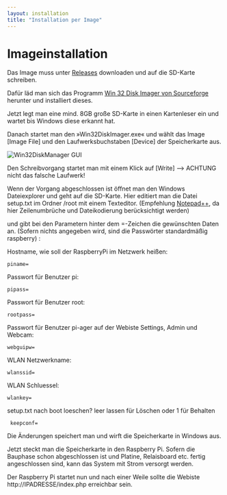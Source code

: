 ```yaml
---
layout: installation
title: "Installation per Image"
---
```

# Imageinstallation

Das Image muss unter [Releases](https://github.com/Tronje-the-Falconer/Pi-Ager/releases) downloaden und auf die SD-Karte schreiben.

Dafür läd man sich das Programm [Win 32 Disk Imager von Sourceforge](http://sourceforge.net/projects/win32diskimager/) herunter und installiert dieses.

Jetzt legt man eine mind. 8GB große SD-Karte in einen Kartenleser ein und wartet bis Windows diese erkannt hat.
 
Danach startet man den »Win32DiskImager.exe« und wählt das Image [Image File] und den Laufwerksbuchstaben [Device] der Speicherkarte aus.
 
![Win32DiskManager GUI](https://elinux.org/images/4/41/Win_sel.png)
 
Den Schreibvorgang startet man mit einem Klick auf [Write] --> ACHTUNG nicht das falsche Laufwerk!

Wenn der Vorgang abgeschlossen ist öffnet man den Windows Dateiexplorer und geht auf die SD-Karte. Hier editiert man die Datei setup.txt im Ordner /root mit einem Texteditor. (Empfehlung [Notepad++](https://notepad-plus-plus.org), da hier Zeilenumbrüche und Dateikodierung berücksichtigt werden)

und gibt bei den Parametern hinter dem =-Zeichen die gewünschten Daten an. (Sofern nichts angegeben wird, sind die Passwörter standardmäßig raspberry) :

Hostname, wie soll der RaspberryPi im Netzwerk heißen:

    piname=

Passwort für Benutzer pi:

    pipass=

Passwort für Benutzer root:

    rootpass=

Passwort für Benutzer pi-ager auf der Webiste Settings, Admin und Webcam:

    webguipw=

WLAN Netzwerkname:

    wlanssid=

WLAN Schluessel:

    wlankey=

setup.txt nach boot loeschen? leer lassen für Löschen oder 1 für Behalten

     keepconf=


Die Änderungen speichert man und wirft die Speicherkarte in Windows aus.

Jetzt steckt man die Speicherkarte in den Raspberry Pi. Sofern die Bauphase schon abgeschlossen ist und Platine, Relaisboard etc. fertig angeschlossen sind, kann das System mit Strom versorgt werden.

Der Raspberry Pi startet nun und nach einer Weile sollte die Webiste http://IPADRESSE/index.php erreichbar sein.
